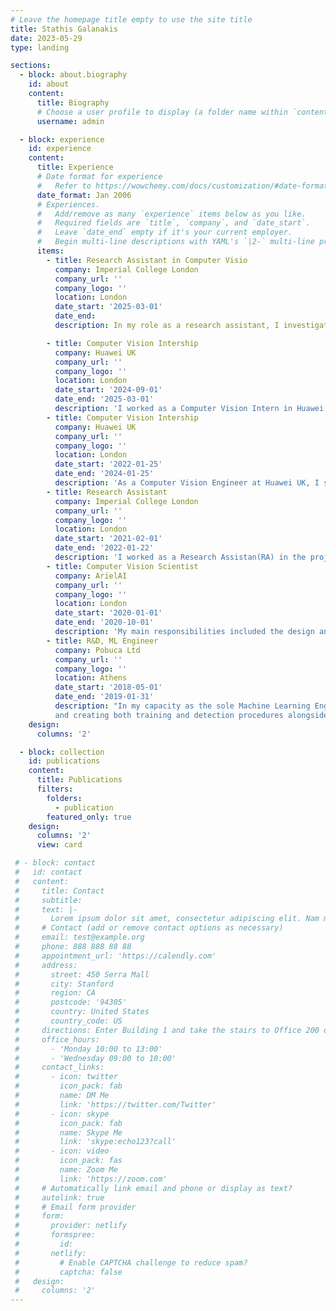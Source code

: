 ```yaml
---
# Leave the homepage title empty to use the site title
title: Stathis Galanakis
date: 2023-05-29
type: landing

sections:
  - block: about.biography
    id: about
    content:
      title: Biography
      # Choose a user profile to display (a folder name within `content/authors/`)
      username: admin

  - block: experience
    id: experience
    content:
      title: Experience
      # Date format for experience
      #   Refer to https://wowchemy.com/docs/customization/#date-format
      date_format: Jan 2006
      # Experiences.
      #   Add/remove as many `experience` items below as you like.
      #   Required fields are `title`, `company`, and `date_start`.
      #   Leave `date_end` empty if it's your current employer.
      #   Begin multi-line descriptions with YAML's `|2-` multi-line prefix.
      items:
        - title: Research Assistant in Computer Visio
          company: Imperial College London
          company_url: ''
          company_logo: ''
          location: London
          date_start: '2025-03-01'
          date_end: 
          description: In my role as a research assistant, I investigate diffusion-based techniques, aimed at improving the tasks of skin lesion synthesis, classification, and segmentation.

        - title: Computer Vision Intership
          company: Huawei UK 
          company_url: ''
          company_logo: ''
          location: London
          date_start: '2024-09-01'
          date_end: '2025-03-01'
          description: 'I worked as a Computer Vision Intern in Huawei UK, where I focus on 3D facial reconstruction from monocular images using advanced 3D Gaussian Splatting techniques.'            
        - title: Computer Vision Intership
          company: Huawei UK 
          company_url: ''
          company_logo: ''
          location: London
          date_start: '2022-01-25'
          date_end: '2024-01-25'
          description: 'As a Computer Vision Engineer at Huawei UK, I specialized in 3D facial reconstruction from monocular images. In this role, I integrated cutting-edge techniques to advance the field, focusing on enhancing the accuracy and effectiveness of reconstruction methods. My work involved pushing the boundaries of state-of-the-art approaches, such as NeRF and diffusion-based techniques.'
        - title: Research Assistant
          company: Imperial College London 
          company_url: ''
          company_logo: ''
          location: London
          date_start: '2021-02-01'
          date_end: '2022-01-22'
          description: 'I worked as a Research Assistan(RA) in the project ARISE held by Business School, Imperial College of London. ARISE was a European Union-funded initiative designed to forecast agricultural crop yields within a specific region during targeted time periods. My responsibilities encompassed the utilization of data derived from satellites and weather stations, employing state-of-the-art machine learning algorithms to extract meaningful insights. Additionally, I was tasked with generating synthetic data for regions with limited data availability, ensuring a comprehensive and robust approach to yield prediction.'
        - title: Computer Vision Scientist
          company: ArielAI
          company_url: ''
          company_logo: ''
          location: London
          date_start: '2020-01-01'
          date_end: '2020-10-01'
          description: 'My main responsibilities included the design and implementation of cutting-edge automated pipelines for collecting images across the web. These pipelines were instrumental in the creation of novel datasets that accurately represented real-world scenarios. In addition, I took charge of designing and coordinating human annotation tasks for the annotators at ArielAI while ensuring precise and consistent annotations..'
        - title: R&D, ML Engineer
          company: Pobuca Ltd
          company_url: ''
          company_logo: ''
          location: Athens
          date_start: '2018-05-01'
          date_end: '2019-01-31'
          description: "In my capacity as the sole Machine Learning Engineer, I undertook the development of a robust network for automated product recognition within images captured from supermarket shelves. This required designing Computer Vision algorithms and tools for easy annotation 
          and creating both training and detection procedures alongside with back-end support."
    design:
      columns: '2'

  - block: collection
    id: publications
    content:
      title: Publications
      filters:
        folders:
          - publication
        featured_only: true
    design:
      columns: '2'
      view: card

 # - block: contact
 #   id: contact
 #   content:
 #     title: Contact
 #     subtitle:
 #     text: |-
 #       Lorem ipsum dolor sit amet, consectetur adipiscing elit. Nam mi diam, venenatis ut magna et, vehicula efficitur enim.
 #     # Contact (add or remove contact options as necessary)
 #     email: test@example.org
 #     phone: 888 888 88 88
 #     appointment_url: 'https://calendly.com'
 #     address:
 #       street: 450 Serra Mall
 #       city: Stanford
 #       region: CA
 #       postcode: '94305'
 #       country: United States
 #       country_code: US
 #     directions: Enter Building 1 and take the stairs to Office 200 on Floor 2
 #     office_hours:
 #       - 'Monday 10:00 to 13:00'
 #       - 'Wednesday 09:00 to 10:00'
 #     contact_links:
 #       - icon: twitter
 #         icon_pack: fab
 #         name: DM Me
 #         link: 'https://twitter.com/Twitter'
 #       - icon: skype
 #         icon_pack: fab
 #         name: Skype Me
 #         link: 'skype:echo123?call'
 #       - icon: video
 #         icon_pack: fas
 #         name: Zoom Me
 #         link: 'https://zoom.com'
 #     # Automatically link email and phone or display as text?
 #     autolink: true
 #     # Email form provider
 #     form:
 #       provider: netlify
 #       formspree:
 #         id:
 #       netlify:
 #         # Enable CAPTCHA challenge to reduce spam?
 #         captcha: false
 #   design:
 #     columns: '2'
---
```

